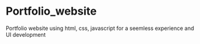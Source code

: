 # Portfolio_website
Portfolio website using html, css, javascript for a seemless experience and UI development
